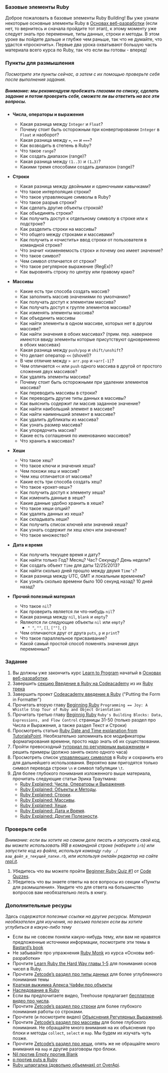 ### Базовые элементы Ruby
Доброе пожаловать в базовые элементы Ruby Building! Вы уже узнали некоторые основные элементы Ruby в [Основах веб-разработки](/basics-of-web-development) (если нет, то вернитесь и сначала пройдите тот этап), к этому моменту уже следует знать про переменные, типы данных, строки и методы.
В этом уроке вы пойдете дальше и глубже чем раньше, так что не думайте, что удастся «проскочить». Первые два урока охватывают большую часть материала всего курса по Ruby, так что если вы готовы - вперед!

### Пункты для размышления

*Посмотрите эти пункты сейчас, а затем с их помощью проверьте себя после выполнения задания.*

##### Внимание: мы рекомендуем пробежать глазами по списку, сделать задание и потом проверить себя, сможете ли вы ответить на все эти вопросы.

* **Числа, операторы и выражения**
	- Какая разница между `Integer` и `Float`?
	- Почему стоит быть осторожным при конвертировании `Integer` в `Float` и наоборот?
	- Какая разница между `=`, `==` и `===`?
	- Как возводить в степень в Ruby?
	- Что такое `range`?
	- Как создать диапазон (range)?
	- Какая разница между `(1..3)` и `(1…3)`?
	- Какими тремя способами создать диапазон (range)?


* **Строки**
	- Какая разница между двойными и одиночными кавычками?
	- Что такое интерполяция строки?
	- Что такое управляющие символы в Ruby?
	- Что такое разрыв строки?
	- Как сделать другие объекты строкой?
	- Как объединять строки?
	- Как получить доступ к отдельному символу в строке или к подстроке?
	- Как разделить строки на массивы?
	- Что общего между строками и массивами?
	- Как получить и «очистить» ввод строки от пользователя в командной строке?
	- Что значит «изменяемость строк» и почему оно имеет значение?
	- Что такое символ?
	- Чем символ отличается от строки?
	- Что такое регулярное выражение (RegEx)?
	- Как выровнять строку по центру или правому краю?


* **Массивы**
	- Какие есть три способа создать массив?
	- Как заполнить массив значениями по умолчанию?
	- Как получать доступ к элементам массива?
	- Как получать доступ к группе элементов массива?
	- Как изменять элементы массива?
	- Как объединить массивы
	- Как найти элементы в одном массиве, которых нет в другом массиве?
	- Как найти значения в обоих массивах? (прим. пер. наверное имеются ввиду элементы которые присутствуют одновременно в обоих массивах)
	- Какая разница между `push/pop` и `shift/unshift`?
	- Что делает оператор `<<` (shovel)?
	- В чем отличие между `> arr.pop` и `>arr[-1]`?
	- Чем отличается `<<` или `push` одного массива в другой от простого сложения двух массивов?
	- Как удалять элементы массива?
	- Почему стоит быть осторожными при удалении элементов массива?
	- Как переводить массивы в строки?
	- Как переводить другие типы данных в массивы?
	- Как выяснить содержит ли массив заданное значение?
	- Как найти наибольший элемент в массиве?
	- Как найти наименьший элемент в массиве?
	- Как удалить дубликаты из массива?
	- Как узнать размер массива?
	- Как упорядочить массив?
	- Какие есть соглашения по именованию массивов?
	- Что хранить в массивах?


* **Хеши**
	- Что такое хеш?
	- Что такое ключи и значения хеша?
	- Чем похожи хеш и массив?
	- Чем хеш отличается от массива?
	- Какие есть три способа создать хеш?
	- Что такое «рокет-хеш»?
	- Как получить доступ к элементу хеша?
	- Как изменить данные в хеше?
	- Какие данные удобно хранить в хеше?
	- Что такое хеши опций?
	- Как удалять данных из хеша?
	- Как складывать хеши?
	- Как получить список ключей или значений хеша?
	- Как узнать содержит ли хеш ключ или значение?
	- Что такое множество?


* **Дата и время**
	- Как получить текущее время и дату?
	- Как найти только Год? Месяц? Час? Секунду? День недели?
	- Как создать объект `Time` для даты 12/25/2013?
	- Как найти сколько дней прошло между двумя `Time’s`?
	- Какая разница между UTC, GMT и локальным временем?
	- Как узнать сколько времени было 100 секунд назад? 10 дней назад?


* **Прочий полезный материал**
	- Что такое `nil`?
	- Как проверить является ли что-нибудь `nil`?
	- Какая разница между `nil`, `blank` и `empty`?
	- Являются ли следующие объекты `nil` или `empty`?
		+ `" "`, `""`, `[]`, `[""]`, `{}`
	- Чем отличаются друг от друга `puts`, `p` и `print`?
	- Что такое параллельное присваивание?
	- Какой самый простой способ поменять значения двух переменных?

### Задание
1. Вы должны уже закончить курс [Learn to Program](http://www.shokhirev.com/mikhail/ruby/ltp/title.html/) начатый в [Основах веб-разработки](/basics-of-web-development).
2. Завершить [секцию Введение в Ruby на Codeacademy](http://www.codecademy.com/courses/ruby-beginner-en-d1Ylq/0/1) из их [Ruby трека](http://www.codecademy.com/tracks/ruby)
3. Завершить проект [Codeacademy введение в Ruby](http://www.codecademy.com/courses/ruby-beginner-en-MxXx5/0/1) ("Putting the Form in Formatter")
4. Прочитать вторую главу [Beginning Ruby](http://beginningruby.org/]) `Programming == Joy: A Whistle Stop Tour of Ruby and Object Orientation`
5. Прочитать третью главу [Beginnig Ruby](http://beginningruby.org/) `Ruby's Building Blocks: Data, Expressions, and Flow Control` страницы 31-50 (только раздел про Числа и Выражения, а также раздел Текст и Строки)
6. Просмотреть статью [Ruby Date and Time explanation from TutorialsPoint](http://www.tutorialspoint.com/ruby/ruby_date_time.htm). Необязательно запоминать все модификаторы форматирования времени, просто надо знать об их существовании.
7. Пройти превосходный [туториал по регулярным выражениям](http://regexone.com/) и решить примеры (должно занять около одного часа)
8. Просмотреть список [управляющих символов](http://www.java2s.com/Code/Ruby/String/EscapeCharacterslist.htm) в Ruby и сохранить его для дальнейшего использования. Вероятно вам пригодятся только символ перевода строки `\n` и символ табуляции `\t`.
9. Для более глубокого понимания изложенного выше материала, прочитать следующие статьи Эрика Траутмана:
	- [Ruby Explained: Числа, Операторы и Выражения](http://www.eriktrautman.com/posts/ruby-explained-numbers-operators-and-expressions).
	- [Ruby Explained: Объекты и Методы](http://www.eriktrautman.com/posts/ruby-explained-objects-and-methods).
	- [Ruby Explained: Строки](http://www.eriktrautman.com/posts/ruby-explained-strings).
	- [Ruby Explained: Массивы](http://www.eriktrautman.com/posts/ruby-explained-arrays).
	- [Ruby Explained: Хеши](http://www.eriktrautman.com/posts/ruby-explained-hashes).
	- [Ruby Explained: Дата и Время](http://www.eriktrautman.com/posts/ruby-explained-dates-and-times).
	- [Ruby Explained: Другие Полезности](http://www.eriktrautman.com/posts/ruby-explained-other-random-tidbits).

### Проверьте себя
*Внимание: если вы хотите на самом деле писать и запускать свой код, вы можете использовать IRB в командной строке (наберите `irb`) или запустите код из файла, используя команду `ruby ./ваш_файл_в_текущей_папке.rb`, или используя онлайн редактор на сайте [repl.it](http://repl.it/languages/Ruby).*

1. Убедитесь что вы можете пройти [Beginner Ruby Quiz #1](http://www.codequizzes.com/learn-ruby/variables-strings-numbers) от [Code Quzzes](http://www.codequizzes.com/).
2. Убедитесь что вы знаете ответы на все вопросы из секции «Пункты для размышления». Увидите что для ответа на большинство вопросов вам необязательно лезть в книгу.

### Дополнительные ресуры
*Здесь содержатся полезные ссылки на другие ресурсы. Материал необязателен для изучения, но весьма полезен если вы хотите углубиться в какую-либо тему*

- Если вы не совсем поняли какую-нибудь тему, или вам не нравятся предложенные источники информации, посмотрите эти темы в [Bastard’s book](http://ruby.bastardsbook.com/)
- Не забывайте про упражнения [Ruby Monk](http://rubymonk.com/) из курса «Основы веб-разработки»
- Прочтите [Learn Ruby the Hard Way главы 1-5](http://ruby.learncodethehardway.org/book/ex3.html) для понимания основ чисел в Ruby.
- Прочтите [Zetcode’s раздел про типы данных](http://zetcode.com/lang/rubytutorial/datatypes/) для более углубленного понимания темы
- [Краткая выжимка Алекса Чаффи про объекты](http://codelikethis.com/lessons/learn_to_code/objects)
- [Наследование в Ruby](http://rubylearning.com/satishtalim/ruby_inheritance.html)
- Если вы предпочитаете видео, Treehouse предлагает [бесплатное видео про числа](http://teamtreehouse.com/library/programming/ruby-foundations/numbers/creating-numbers).
- Прочтите [Zetcode’s раздел про строки](http://zetcode.com/lang/rubytutorial/strings/) для более глубокого понимания работы со строками.
- Прочтите (и посмотрите видео) [Объяснения Регулярных Выражений](http://net.tutsplus.com/tutorials/ruby/ruby-for-newbies-regular-expressions/).
- Прочтите [Zetcode’s раздел про массивы](http://zetcode.com/lang/rubytutorial/arrays/) для более глубокого понимания. Не обращайте много внимания на их объяснения про блоки и методы `collect`, `select` и `map`. Мы будем их изучать чуть позже.
- Прочтите [Zetcode’s раздел про хеши](http://zetcode.com/lang/rubytutorial/hashes/), опять же не обращайте много внимания на `map` и другие разговоры про блоки.
- [Nil против Empty против Blank](http://stackoverflow.com/questions/885414/a-concise-explanation-of-nil-v-empty-v-blank-in-ruby-on-rails)
- [p против puts в Ruby](http://stackoverflow.com/questions/1255324/p-vs-puts-in-ruby)
- [Ruby шпаргалка (довольно объемная) от OverApi](http://overapi.com/ruby/).
